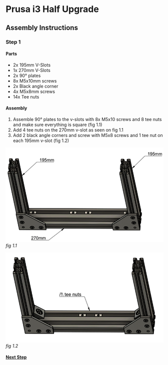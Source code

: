 # Prusa i3 Half Upgrade

## Assembly Instructions

### Step 1

#### Parts

* 2x 195mm V-Slots
* 1x 270mm V-Slots
* 2x 90° plates
* 8x M5x10mm screws
* 2x Black angle corner
* 4x M5x8mm screws
* 14x Tee nuts

#### Assembly

1.  Assemble 90° plates to the v-slots with 8x M5x10 screws and 8 tee nuts and make sure everything is square (fig 1.1)
1.  Add 4 tee nuts on the 270mm v-slot as seen on fig 1.1
1.  Add 2 black angle corners and screw with M5x8 screws and 1 tee nut on each 195mm v-slot (fig 1.2)

![](img/fig1.1.png)\
*fig 1.1*

![](img/fig1.2.png)\
*fig 1.2*

#### [Next Step](step02.md)
